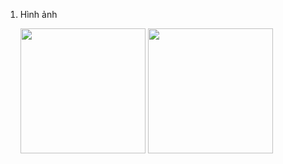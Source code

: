 1. Hình ảnh
    
    <img width=200 src="https://b-f6-zpcloud.zdn.vn/3042912157238394296/2116c815deb41aea43a5.jpg"/>
    <img width=200 src="https://b-f5-zpcloud.zdn.vn/3987088624622255352/bdc2f5e6e34727197e56.jpg"/>
    